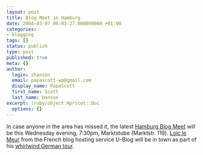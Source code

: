 ```yaml
---
layout: post
title: Blog Meet in Hamburg
date: 2004-03-07 06:03:27.000000000 +01:00
categories:
- blogging
tags: []
status: publish
type: post
published: true
meta: {}
author:
  login: shanson
  email: papascott-wp@gmail.com
  display_name: PapaScott
  first_name: Scott
  last_name: Hanson
excerpt: !ruby/object:Hpricot::Doc
  options: {}
---
```

<p>In case anyone in the area has missed it, the latest <a title="Hamburg Blog Meet by Heiko Hebig | hebig.com" href="http://www.hebig.com/archives/001838.shtml">Hamburg Blog Meet</a> will be this Wednesday evening, 7:30pm, Marktstube (Marktstr. 119). <a href="http://u-blog.net/loic/">Loic le Meur</a> from the French blog hosting service U-Blog will be in town as part of his <a title="LoicGermanyMarch04 - Joi Ito Wiki" href="http://joi.ito.com/joiwiki/LoicGermanyMarch04">whirlwind German tour</a>.</p>
